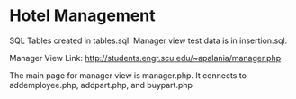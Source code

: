 # Hotel Management
SQL Tables created in tables.sql. Manager view test data is in insertion.sql.

Manager View Link: http://students.engr.scu.edu/~apalania/manager.php

The main page for manager view is manager.php. It connects to addemployee.php, addpart.php, and buypart.php
